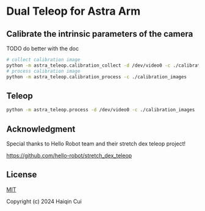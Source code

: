 # Dual Teleop for Astra Arm

## Calibrate the intrinsic parameters of the camera 

TODO do better with the doc

```bash
# collect calibration image
python -m astra_teleop.calibration_collect -d /dev/video0 -c ./calibration_images
# process calibration image
python -m astra_teleop.calibration_process -c ./calibration_images
```

## Teleop

```bash
python -m astra_teleop.process -d /dev/video0 -c ./calibration_images
```

## Acknowledgment

Special thanks to Hello Robot team and their stretch dex teleop project!

<https://github.com/hello-robot/stretch_dex_teleop>

## License

[MIT](http://opensource.org/licenses/MIT)

Copyright (c) 2024 Haiqin Cui